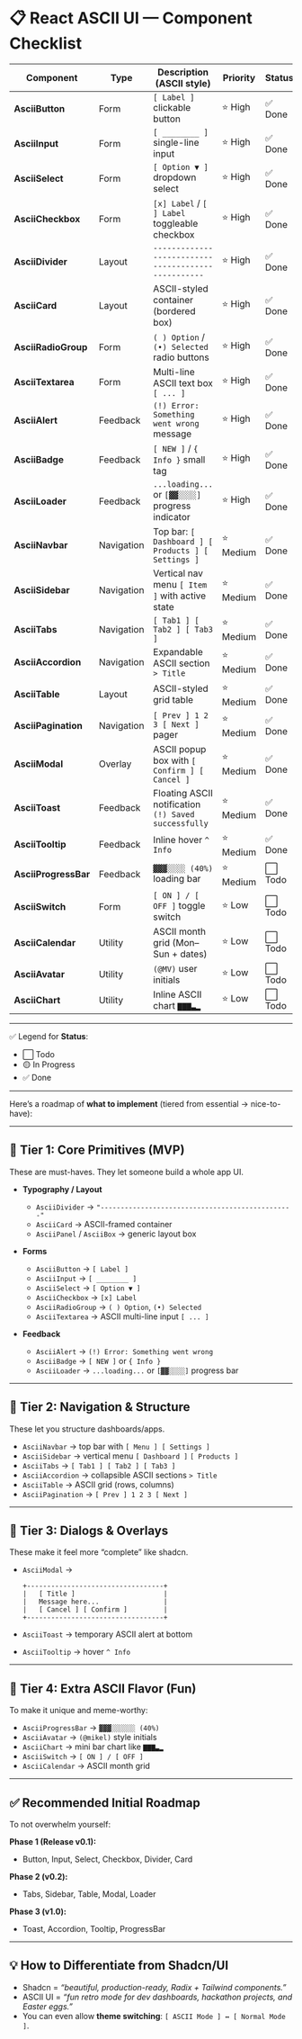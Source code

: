 # 📋 React ASCII UI — Component Checklist

| Component            | Type       | Description (ASCII style)                            | Priority | Status |
| -------------------- | ---------- | ---------------------------------------------------- | -------- | ------ |
| **AsciiButton**      | Form       | `[ Label ]` clickable button                         | ⭐ High   | ✅ Done |
| **AsciiInput**       | Form       | `[ ________ ]` single-line input                     | ⭐ High   | ✅ Done |
| **AsciiSelect**      | Form       | `[ Option ▼ ]` dropdown select                       | ⭐ High   | ✅ Done |
| **AsciiCheckbox**    | Form       | `[x] Label` / `[ ] Label` toggleable checkbox        | ⭐ High   | ✅ Done |
| **AsciiDivider**     | Layout     | `--------------------------------------------------` | ⭐ High   | ✅ Done |
| **AsciiCard**        | Layout     | ASCII-styled container (bordered box)                | ⭐ High   | ✅ Done |
| **AsciiRadioGroup**  | Form       | `( ) Option` / `(•) Selected` radio buttons          | ⭐ High   | ✅ Done |
| **AsciiTextarea**    | Form       | Multi-line ASCII text box `[ ... ]`                  | ⭐ High   | ✅ Done |
| **AsciiAlert**       | Feedback   | `(!) Error: Something went wrong` message            | ⭐ High   | ✅ Done |
| **AsciiBadge**       | Feedback   | `[ NEW ]` / `{ Info }` small tag                     | ⭐ High   | ✅ Done |
| **AsciiLoader**      | Feedback   | `...loading...` or `[▓▓░░░░]` progress indicator     | ⭐ High   | ✅ Done |
| **AsciiNavbar**      | Navigation | Top bar: `[ Dashboard ] [ Products ] [ Settings ]`   | ⭐ Medium | ✅ Done |
| **AsciiSidebar**     | Navigation | Vertical nav menu `[ Item ]` with active state       | ⭐ Medium | ✅ Done |
| **AsciiTabs**        | Navigation | `[ Tab1 ] [ Tab2 ] [ Tab3 ]`                         | ⭐ Medium | ✅ Done |
| **AsciiAccordion**   | Navigation | Expandable ASCII section `> Title`                   | ⭐ Medium | ✅ Done |
| **AsciiTable**       | Layout     | ASCII-styled grid table                              | ⭐ Medium | ✅ Done |
| **AsciiPagination**  | Navigation | `[ Prev ] 1 2 3 [ Next ]` pager                      | ⭐ Medium | ✅ Done |
| **AsciiModal**       | Overlay    | ASCII popup box with `[ Confirm ] [ Cancel ]`        | ⭐ Medium | ✅ Done |
| **AsciiToast**       | Feedback   | Floating ASCII notification `(!) Saved successfully` | ⭐ Medium | ✅ Done |
| **AsciiTooltip**     | Feedback   | Inline hover `^ Info`                                | ⭐ Medium | ✅ Done |
| **AsciiProgressBar** | Feedback   | `▓▓▓░░░░ (40%)` loading bar                          | ⭐ Medium | ⬜ Todo |
| **AsciiSwitch**      | Form       | `[ ON ] / [ OFF ]` toggle switch                     | ⭐ Low    | ⬜ Todo |
| **AsciiCalendar**    | Utility    | ASCII month grid (Mon–Sun + dates)                   | ⭐ Low    | ⬜ Todo |
| **AsciiAvatar**      | Utility    | `(@MV)` user initials                                | ⭐ Low    | ⬜ Todo |
| **AsciiChart**       | Utility    | Inline ASCII chart `▇▇▇▃▂`                           | ⭐ Low    | ⬜ Todo |

---

✅ Legend for **Status**:

* ⬜ Todo
* 🟡 In Progress
* ✅ Done

---
Here’s a roadmap of **what to implement** (tiered from essential → nice-to-have):

---

## 🔹 **Tier 1: Core Primitives (MVP)**

These are must-haves. They let someone build a whole app UI.

* **Typography / Layout**

  * `AsciiDivider` → `"------------------------------------------------"`
  * `AsciiCard` → ASCII-framed container
  * `AsciiPanel` / `AsciiBox` → generic layout box
* **Forms**

  * `AsciiButton` → `[ Label ]`
  * `AsciiInput` → `[ ________ ]`
  * `AsciiSelect` → `[ Option ▼ ]`
  * `AsciiCheckbox` → `[x] Label`
  * `AsciiRadioGroup` → `( ) Option`, `(•) Selected`
  * `AsciiTextarea` → ASCII multi-line input `[ ... ]`
* **Feedback**

  * `AsciiAlert` → `(!) Error: Something went wrong`
  * `AsciiBadge` → `[ NEW ]` or `{ Info }`
  * `AsciiLoader` → `...loading...` or `[▓▓░░░░]` progress bar

---

## 🔹 **Tier 2: Navigation & Structure**

These let you structure dashboards/apps.

* `AsciiNavbar` → top bar with `[ Menu ] [ Settings ]`
* `AsciiSidebar` → vertical menu `[ Dashboard ]` `[ Products ]`
* `AsciiTabs` → `[ Tab1 ] [ Tab2 ] [ Tab3 ]`
* `AsciiAccordion` → collapsible ASCII sections `> Title`
* `AsciiTable` → ASCII grid (rows, columns)
* `AsciiPagination` → `[ Prev ] 1 2 3 [ Next ]`

---

## 🔹 **Tier 3: Dialogs & Overlays**

These make it feel more “complete” like shadcn.

* `AsciiModal` →

  ```
  +----------------------------------+
  |   [ Title ]                      |
  |   Message here...                |
  |   [ Cancel ] [ Confirm ]         |
  +----------------------------------+
  ```
* `AsciiToast` → temporary ASCII alert at bottom
* `AsciiTooltip` → hover `^ Info`

---

## 🔹 **Tier 4: Extra ASCII Flavor (Fun)**

To make it unique and meme-worthy:

* `AsciiProgressBar` → `▓▓▓░░░░░░ (40%)`
* `AsciiAvatar` → `(@mikel)` style initials
* `AsciiChart` → mini bar chart like `▇▇▇▃▂`
* `AsciiSwitch` → `[ ON ] / [ OFF ]`
* `AsciiCalendar` → ASCII month grid

---

## ✅ Recommended Initial Roadmap

To not overwhelm yourself:

**Phase 1 (Release v0.1):**

* Button, Input, Select, Checkbox, Divider, Card

**Phase 2 (v0.2):**

* Tabs, Sidebar, Table, Modal, Loader

**Phase 3 (v1.0):**

* Toast, Accordion, Tooltip, ProgressBar

---

## 💡 How to Differentiate from Shadcn/UI

* Shadcn = *“beautiful, production-ready, Radix + Tailwind components.”*
* ASCII UI = *“fun retro mode for dev dashboards, hackathon projects, and Easter eggs.”*
* You can even allow **theme switching**: `[ ASCII Mode ] ↔ [ Normal Mode ]`.